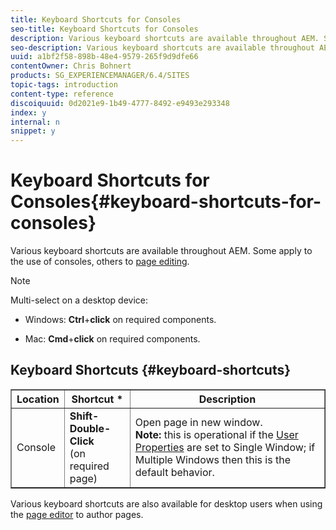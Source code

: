 ```yaml
---
title: Keyboard Shortcuts for Consoles
seo-title: Keyboard Shortcuts for Consoles
description: Various keyboard shortcuts are available throughout AEM. Some apply to the use of consoles, others to page editing.
seo-description: Various keyboard shortcuts are available throughout AEM. Some apply to the use of consoles, others to page editing.
uuid: a1bf2f58-898b-48e4-9579-265f9d9dfe66
contentOwner: Chris Bohnert
products: SG_EXPERIENCEMANAGER/6.4/SITES
topic-tags: introduction
content-type: reference
discoiquuid: 0d2021e9-1b49-4777-8492-e9493e293348
index: y
internal: n
snippet: y
---
```


# Keyboard Shortcuts for Consoles{#keyboard-shortcuts-for-consoles}

Various keyboard shortcuts are available throughout AEM. Some apply to the use of consoles, others to [page editing](../../../sites/classic-ui-authoring/using/classic-page-author-keyboard-shortcuts.md).

>[!NOTE]
>
>Multi-select on a desktop device:
>
>* Windows: **Ctrl**+**click** on required components.  
>
>* Mac: **Cmd**+**click** on required components.
>

## Keyboard Shortcuts {#keyboard-shortcuts}

<table border="1" cellpadding="1" cellspacing="0" width="100%"> 
 <tbody> 
  <tr> 
   <th>Location</th> 
   <th>Shortcut *</th> 
   <th>Description</th> 
  </tr> 
  <tr> 
   <td>Console</td> 
   <td><strong><span class="code">Shift-Double-Click</span></strong><br /> (on required page)</td> 
   <td>Open page in new window.<br /> <strong>Note:</strong> this is operational if the <a href="../../../sites/classic-ui-authoring/using/author-env-user-props.md">User Properties</a> are set to Single Window; if Multiple Windows then this is the default behavior.</td> 
  </tr> 
 </tbody> 
</table>

Various keyboard shortcuts are also available for desktop users when using the [page editor](../../../sites/classic-ui-authoring/using/classic-page-author-keyboard-shortcuts.md) to author pages.
